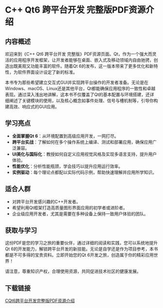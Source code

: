 # C++ Qt6 跨平台开发 完整版PDF资源介绍

## 内容概述

欢迎来到《C++ Qt6 跨平台开发 完整版》PDF资源页面。Qt，作为一个强大而灵活的应用程序开发框架，让开发者能够在桌面、嵌入式及移动领域内自由驰骋，创造出既美观又功能丰富的软件。随着Qt 6的发布，这一版本带来了更多优化和新特性，为软件界面设计设定了新的标准。

本书专为那些希望建立交互式GUI并实现跨平台操作的开发者准备。无论是在Windows、macOS、Linux还是其他平台，Qt都能确保应用程序的一致性和卓越表现。通过深入浅出地讲解，这本书不仅覆盖了Qt的基本配置与环境搭建，还详细阐述了关键模块的使用，以及核心概念如事件处理、信号与槽机制等，引导你构建高效、响应式的GUI应用。

## 学习亮点

- **全面掌握Qt 6**：从环境配置到高级应用开发，一网打尽。
- **跨平台实战**：了解如何在多个操作系统上编译、测试和部署应用，确保应用广泛兼容。
- **UI美化与国际化**：教授如何自定义应用视觉风格及实现多语言支持，提升用户体验。
- **性能优化**：分析性能瓶颈，学会技巧以提升应用运行效率。
- **实例驱动**：每个理论点都配以实际代码示例，帮助快速理解并应用所学知识。

## 适合人群

- 对跨平台开发感兴趣的C++开发者。
- 希望利用Qt框架打造高质量图形界面应用的初学者或进阶者。
- 企业级应用开发者，尤其是需要在多种设备上保持一致用户体验的团队。

## 获取与学习

这份PDF是您的学习之旅的重要伙伴，通过详细的阅读和实践，您可以系统地提升Qt 6的开发能力，解锁跨平台开发的新技能。无论是自学还是作为项目参考，本书都是不可多得的宝贵资料。立即开始您的Qt 6开发之旅，创造属于你的精彩应用世界！

请注意，尊重知识产权，合理使用资源，共同促进技术社区的健康发展。

## 下载链接

[CQt6跨平台开发完整版PDF资源介绍](https://pan.quark.cn/s/ecdc8f67ea44)